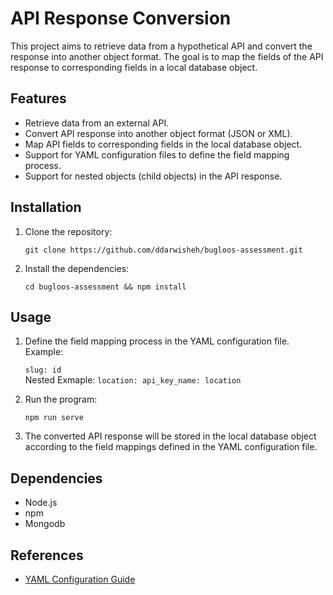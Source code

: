 # API Response Conversion

This project aims to retrieve data from a hypothetical API and convert the response into another object format. The goal is to map the fields of the API response to corresponding fields in a local database object.

## Features

-   Retrieve data from an external API.
-   Convert API response into another object format (JSON or XML).
-   Map API fields to corresponding fields in the local database object.
-   Support for YAML configuration files to define the field mapping process.
-   Support for nested objects (child objects) in the API response.

## Installation

1.  Clone the repository:
        
    `git clone https://github.com/ddarwisheh/bugloos-assessment.git` 
    
2.  Install the dependencies:
    
    `cd bugloos-assessment && npm install` 
    

## Usage

1.  Define the field mapping process in the YAML configuration file. Example:
    
    `slug: id`    
    Nested Exmaple: 
    `location:
     api_key_name: location`
    
3.  Run the program:
    
    `npm run serve` 
    
4.  The converted API response will be stored in the local database object according to the field mappings defined in the YAML configuration file.
    

## Dependencies

-   Node.js
-   npm
-   Mongodb 

## References

-   [YAML Configuration Guide](https://yaml.org/spec/1.2/spec.html)